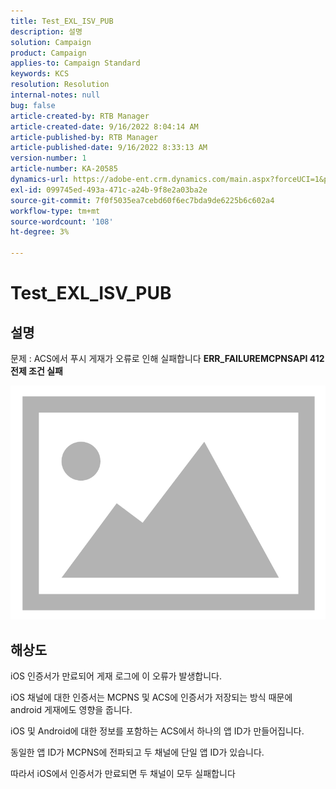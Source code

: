 ```yaml
---
title: Test_EXL_ISV_PUB
description: 설명
solution: Campaign
product: Campaign
applies-to: Campaign Standard
keywords: KCS
resolution: Resolution
internal-notes: null
bug: false
article-created-by: RTB Manager
article-created-date: 9/16/2022 8:04:14 AM
article-published-by: RTB Manager
article-published-date: 9/16/2022 8:33:13 AM
version-number: 1
article-number: KA-20585
dynamics-url: https://adobe-ent.crm.dynamics.com/main.aspx?forceUCI=1&pagetype=entityrecord&etn=knowledgearticle&id=19aa6320-9635-ed11-9db1-000d3a5c1bcc
exl-id: 099745ed-493a-471c-a24b-9f8e2a03ba2e
source-git-commit: 7f0f5035ea7cebd60f6ec7bda9de6225b6c602a4
workflow-type: tm+mt
source-wordcount: '108'
ht-degree: 3%

---
```


# Test_EXL_ISV_PUB

## 설명


문제 : ACS에서 푸시 게재가 오류로 인해 실패합니다 <b>ERR_FAILUREMCPNSAPI 412 전제 조건 실패 </b>

![](assets/___276b812e-9a35-ed11-9db1-000d3a5c1bcc___.png)




## 해상도


iOS 인증서가 만료되어 게재 로그에 이 오류가 발생합니다.

iOS 채널에 대한 인증서는 MCPNS 및 ACS에 인증서가 저장되는 방식 때문에 android 게재에도 영향을 줍니다.

iOS 및 Android에 대한 정보를 포함하는 ACS에서 하나의 앱 ID가 만들어집니다.

동일한 앱 ID가 MCPNS에 전파되고 두 채널에 단일 앱 ID가 있습니다.

따라서 iOS에서 인증서가 만료되면 두 채널이 모두 실패합니다
